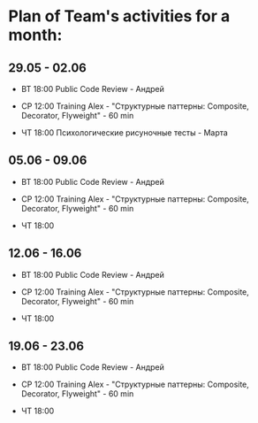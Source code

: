 # Plan of Team's activities for a month:
## 29.05 - 02.06
* ВТ 18:00
Public Code Review - Андрей

* СР 12:00 Training
Alex - "Структурные паттерны: Composite, Decorator, Flyweight" - 60 min

* ЧТ 18:00 
Психологические рисуночные тесты - Марта

## 05.06 - 09.06
* ВТ 18:00 
Public Code Review - Андрей

* СР 12:00 Training
Alex - "Структурные паттерны: Composite, Decorator, Flyweight" - 60 min

* ЧТ 18:00 

## 12.06 - 16.06
* ВТ 18:00 
Public Code Review - Андрей

* СР 12:00 Training
Alex - "Структурные паттерны: Composite, Decorator, Flyweight" - 60 min

* ЧТ 18:00 

## 19.06 - 23.06
* ВТ 18:00 
Public Code Review - Андрей

* СР 12:00 Training
Alex - "Структурные паттерны: Composite, Decorator, Flyweight" - 60 min

* ЧТ 18:00

